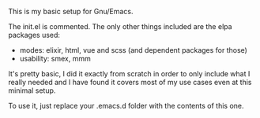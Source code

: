 This is my basic setup for Gnu/Emacs.

The init.el is commented. The only other things included are the elpa packages used:
- modes: elixir, html, vue and scss (and dependent packages for those)
- usability: smex, mmm

It's pretty basic, I did it exactly from scratch in order to only include what I really needed and I have found it covers most of my use cases even at this minimal setup.

To use it, just replace your .emacs.d folder with the contents of this one.
